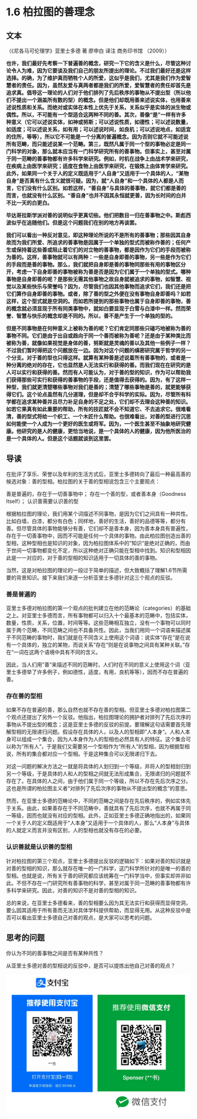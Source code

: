 # 1.6 柏拉图的善理念

## 文本

（《尼各马可伦理学》亚里士多德 著 廖申白 译注 商务印书馆 （2009））

**也许，我们最好先考察一下普遍善的概念，研究一下它的含义是什么，尽管这种讨论令人为难，因为它要谈及我们自己的朋友所提出的理论。不过我们最好还是这样选择。的确，为了维护真而牺牲个人的所爱，这似乎是我们，尤其是我们作为爱智慧者的责任。因为，虽然友爱与真两者都是我们的所爱，爱智慧者的责任却首先是追求真。倡导这一理论的人们对于他们排列了先后秩序的事物从不提出型（所以他们不提出一个涵盖所有数的型）的概念。但是他们却既用善来述说实体，也用善来述说性质和关系。而绝对或实体在本性上优先于关系，关系似乎是实体的派生物或偶性。所以，不可能有一个型适合这两种不同的善。其次，善像“是”一样有许多种意义（它可以述说实体，如神或努斯；可以述说性质，如德性；可以述说数量，如适度；可以述说关系，如有用；可以述说时间，如良机；可以述说地点，如适宜的住所，等等），所以它不可能是一个分离的普遍概念。因为否则它就不可能述说所有范畴，而只能述说某一个范畴。第三，既然凡属于同一个型的事物必定是同一门科学的对象，那么就本应当有一门科学研究所有的善事物。但事实上，甚至对属于同一范畴的善事物都有许多科学来研究。例如，时机在战争上由战术学来研究，在疾病上由医学来研究；适度在食物上由医学来研究，在锻炼上由体育学来研究。此外，如果同一个关于人的定义既适用于“人自身”又适用于一个具体的人，“某物自身”是否真有什么含义就很可疑。因为，就“人自身”和一个具体的人都是人而言，它们没有什么区别。如若这样，“善自身”与具体的善事物，就它们都是善的而言，也就没有什么区别。“善自身”也并不因其永恒就更善，因为长时间的白并不比一天的白更白。**

**毕达哥拉斯学派对善的说明似乎更真切些。他们把数目一归在善事物之中。斯彪西波似乎在追随他们。但是这个问题我们在别的地方再谈罢。**

**我们可以看出一种反对意见，即这种理论所说的不是所有的善事物；那些因其自身故而为我们所爱、所追求的善事物是因属于一个单独的型式而被称作善的；任何产生或保持着这些善或阻止着它们的对立物的善事物，都是因作为它们的手段而被称为善的。这样，善事物就可以有两种：一些是自身即善的事物，另一些是作为它们的手段而是善的事物。那么，我们就把自身即是善的事物同那些有用的事物区分开，考虑一下自身即善的事物被称为善是否是因为它们属于一个单独的型式。哪种事物是自身即善的呢？是那些无需其他事物之故自身就被追求的事物，如智慧、视觉以及某些快乐与荣誉吗？因为，尽管我们也因其他事物而追求它们，我们还是把它们算作自身即善的事物。或者，除了善的型之外便在没有事物自身即善吗？如若这样，这个型式就是空洞的。而如若所提到的那些事物也属于自身即善的事物，善的概念就必须显现于所有同类事物中，就如白要显现于白雪与白漆中一样。然而荣誉、智慧与快乐的概念却是不同的。所以，善不是产生于一个单独的型的。**

**但是不同事物是在何种意义上被称为善的呢？它们肯定同那些只碰巧地被称为善的事物不同。它们是由于出自或趋向于同一个善而被称为善呢？还是由于某种类比而被称为善，就像如果视觉是身体的善，努斯就是灵魂的善以及其他一些例子一样？不过我们暂时得把这个问题放在一边。因为对这个问题的缜密研究属于哲学的另一个分支。对于善的型也只得这样。就算有某种善是述说着所有善事物的，或者是一种分离的绝对的存在，它也显然是人无法实行和获得的善。而我们现在在研究的是人可以实行和获得的善。然而有人可能认为，对于善的型的知识，作为可以帮助我们获得那些可实行和获得的善事物的手段，还是值得去获得的。因为，有了这样一种型，我们就更清楚哪些事物对我们是善的；清楚了哪些事物是善的，就更能够获得它们。这个论点虽然有几分道理，但是却不合乎科学的实际。因为，尽管所有科学都在追求某种善并且尽力补足自身的不足之处，它们却不去理会这种善的知识。如若它果真有如此重要的帮助，所有的技匠就不会不知道它、不去追求它。很难看清，善的型式将给一个织工、一个木匠什么帮助。也很难看出，对善的型进行沉思如何能使一个人成为一个更好的医生或将军。因为，一个医生甚至不抽象地研究健康。他研究的是人的健康，更恰当地说，是一个具体的人的健康，因为他所医治的是一个具体的人。但是这个话题就谈到这里罢。**

## **导读**

在批评了享乐、荣誉以及牟利的生活方式后，亚里士多德转向了最后一种最高善的候选对象：善的型相。柏拉图的关于善的型相说包含三个主要观点：

善是普遍的，存在于一切善事物中； 存在一个善的型，或者善本身（Goodness Itself）； 认识善需要认识善的型

根据柏拉图的理论，我们用某个词描述不同事物，是因为它们之间具有一种共性。比如白墙，白漆，都分有白色；同样地，善好的生活，善好的品德等等，都分有善。但尽管具体的事物能够分有善，它们却不是善本身，因为善本身具有普遍性，存在于一切善事物中，因而不可能是任何一个具体的事物。由此柏拉图创造出善的型相，这种型相也是知识的对象，因为柏拉图体系中的”知识“是绝对正确的，而由于世间一切事物都变化不定，所以这种绝对正确只能在型相中找到。知识和型相因此是一一对应的，对于善的型相的知识适用于一切具体的善的事物。

当然，这是对柏拉图的理论的一段过于简单的描述，但大致概括了理解1.6节所需要的背景知识。接下来我们来逐一分析亚里士多德针对这三个观点的反驳。

### 善是普遍的

亚里士多德对柏拉图的第一个观点的批判建立在他的范畴论（categories）的基础之上。对亚里士多德而言，所有事物都可以归入十个最基本的范畴中，包括实体，数量，性质，关系，位置，时间等等。这些范畴相互独立，没有一个事物可以同时属于两个范畴，不同范畴之间也不具备共性。因此，当我们用同一个词语来描述属于不同范畴的事物时，我们就是在不同含义上使用这个词语：说实体“存在”是在说有一个具体的，独立的某物，而说关系”存在“则是在说事物之间具有某种关联。”存在“一词在这两个语境中具有不同的含义。

因此，当人们用”善“来描述不同的范畴时，人们时在不同的意义上使用这个词（亚里士多德举了许多例子，例如德性，适度，有用，良机等等），因而不存在普遍的善。

### 存在善的型相

如果不存在普遍的善，那么自然也就不存在善的型相。但亚里士多德对柏拉图第二个观点还提出了另外一个反驳。他指出，柏拉图理论的拥护者对排列了先后次序的事物从不提出型的概念；这是亚里士多德的反驳的前提。要理解这句话需要首先理解型相的无限递归问题。假设存在具体的人，以及人的型相即”人本身“。人和人本身可以组成一个集合，因为人本身作为人的型相也必然具有人的特征。这个集合可以称为”所有人”，于是我们又需要另一个型相作为“所有人”的型相，因为根据型相说，所有的集合都对应一个型相。于是这种集合可以无限递归下去。

对这一问题的解决方法之一就是将具体的人划归到一个等级，并将人的型相划归到另一个等级，于是具体的人和人的型相之间就无法形成集合，无限递归的问题就不存在了。在具体的人之间，由于他们属于同一个等级，所以不存在先后次序之分。这也是所谓的柏拉图主义者“对排列了先后次序的事物从不提出型的概念”的意思。

然而，在亚里士多德的范畴论中，不同的范畴之间是存在先后秩序的，例如实体先于关系。由此，如果善存在于不同范畴中，善就具有了先后次序，也就不再属于同一等级，因而也就没有对应的型相。此外，正如亚里士多德正确地指出的，如果同一个关于人的定义既适用于“人本身”又适用于一个具体的人，那么“人本身”与具体的人就定义而言并没有区别，人的型相也就没有存在的必要。

### 认识善就是认识善的型相

针对柏拉图的第三个观点，亚里士多德提出反驳的逻辑如下：如果对善的知识就是对善的型相的知识，那么就存在唯一的一门科学，这门科学所针对的是唯一的善的型相。也就是说，所有关于善的研究都应该统筹在一门科学当中，但事实却并非如此。不但不存在一门研究所有善事物的科学，甚至对属于同一范畴的善事物都有许多科学来研究。因此，对善的知识不是对善的型相的知识。

总的来说，在亚里士多德看来，善的型相要么因为其无法实行和获得而显得空洞，要么因其适用于所有善而无法对具体学科提供帮助，而显得无用。从这种反驳中是否可以看出亚里士多德自己对善的观点，是大家可以思考的问题。

## 思考的问题

你认为不同的善事物之间是否有某种共性？

从亚里士多德对善的型相说的反驳中，是否可以提炼出他自己对善的观点？

![](.gitbook/assets/screen-shot-2021-06-10-at-7.41.22-pm%20%281%29.png)

